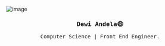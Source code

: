 
![image](https://github.com/dewiandela/dewiandela//dewiandela/blob/master/play.gif)

<h3 align='center'><samp><strong>Dewi Andela</strong>😄</samp></h3> 
<p align='center'> <samp>Computer Science | Front End Engineer.</samp></p>
<br><br>
<p align='center'>

</p>
